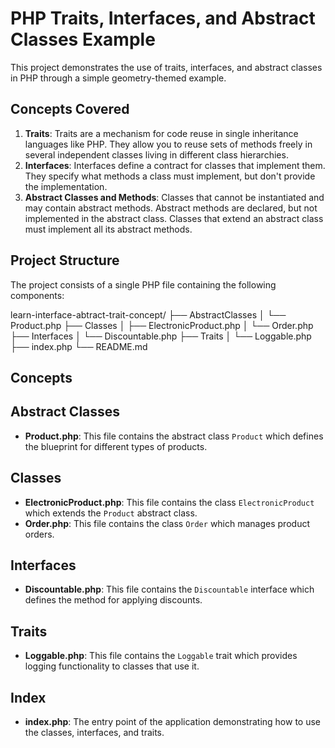 # PHP Traits, Interfaces, and Abstract Classes Example

This project demonstrates the use of traits, interfaces, and abstract classes in PHP through a simple geometry-themed example.

## Concepts Covered

1. **Traits**: Traits are a mechanism for code reuse in single inheritance languages like PHP. They allow you to reuse sets of methods freely in several independent classes living in different class hierarchies.
2. **Interfaces**: Interfaces define a contract for classes that implement them. They specify what methods a class must implement, but don't provide the implementation.
3. **Abstract Classes and Methods**: Classes that cannot be instantiated and may contain abstract methods. Abstract methods are declared, but not implemented in the abstract class. Classes that extend an abstract class must implement all its abstract methods.



## Project Structure

The project consists of a single PHP file containing the following components:

learn-interface-abtract-trait-concept/
├── AbstractClasses
│ └── Product.php
├── Classes
│ ├── ElectronicProduct.php
│ └── Order.php
├── Interfaces
│ └── Discountable.php
├── Traits
│ └── Loggable.php
├── index.php
└── README.md


## Concepts

## Abstract Classes

- **Product.php**: This file contains the abstract class `Product` which defines the blueprint for different types of products.

## Classes

- **ElectronicProduct.php**: This file contains the class `ElectronicProduct` which extends the `Product` abstract class.
- **Order.php**: This file contains the class `Order` which manages product orders.

## Interfaces

- **Discountable.php**: This file contains the `Discountable` interface which defines the method for applying discounts.

## Traits

- **Loggable.php**: This file contains the `Loggable` trait which provides logging functionality to classes that use it.

## Index

- **index.php**: The entry point of the application demonstrating how to use the classes, interfaces, and traits.